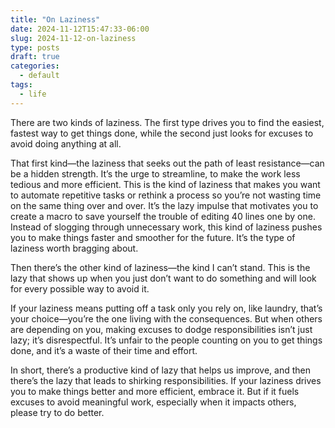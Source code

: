 ```yaml
---
title: "On Laziness"
date: 2024-11-12T15:47:33-06:00
slug: 2024-11-12-on-laziness
type: posts
draft: true
categories:
  - default
tags:
  - life
---
```



There are two kinds of laziness. The first type drives you to find the easiest, fastest way to get things done, while the second just looks for excuses to avoid doing anything at all.

That first kind—the laziness that seeks out the path of least resistance—can be a hidden strength. It’s the urge to streamline, to make the work less tedious and more efficient. This is the kind of laziness that makes you want to automate repetitive tasks or rethink a process so you’re not wasting time on the same thing over and over. It’s the lazy impulse that motivates you to create a macro to save yourself the trouble of editing 40 lines one by one. Instead of slogging through unnecessary work, this kind of laziness pushes you to make things faster and smoother for the future. It’s the type of laziness worth bragging about.

Then there’s the other kind of laziness—the kind I can’t stand. This is the lazy that shows up when you just don’t want to do something and will look for every possible way to avoid it.

If your laziness means putting off a task only you rely on, like laundry, that’s your choice—you’re the one living with the consequences. But when others are depending on you, making excuses to dodge responsibilities isn’t just lazy; it’s disrespectful. It’s unfair to the people counting on you to get things done, and it’s a waste of their time and effort.

In short, there’s a productive kind of lazy that helps us improve, and then there’s the lazy that leads to shirking responsibilities. If your laziness drives you to make things better and more efficient, embrace it. But if it fuels excuses to avoid meaningful work, especially when it impacts others, please try to do better.
